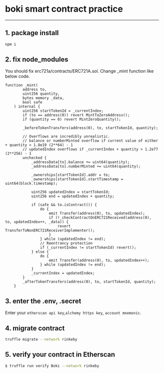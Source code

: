 # boki smart contract practice
-----

## 1. package install
```bash
npm i
```

## 2. fix node_modules
You should fix erc721a/contracts/ERC721A.sol.
Change _mint function like below code.

```solidity
function _mint(
        address to,
        uint256 quantity,
        bytes memory _data,
        bool safe
    ) internal {
        uint256 startTokenId = _currentIndex;
        if (to == address(0)) revert MintToZeroAddress();
        if (quantity == 0) revert MintZeroQuantity();

        _beforeTokenTransfers(address(0), to, startTokenId, quantity);

        // Overflows are incredibly unrealistic.
        // balance or numberMinted overflow if current value of either + quantity > 1.8e19 (2**64) - 1
        // updatedIndex overflows if _currentIndex + quantity > 1.2e77 (2**256) - 1
        unchecked {
            _addressData[to].balance += uint64(quantity);
            _addressData[to].numberMinted += uint64(quantity);

            _ownerships[startTokenId].addr = to;
            _ownerships[startTokenId].startTimestamp = uint64(block.timestamp);

            uint256 updatedIndex = startTokenId;
            uint256 end = updatedIndex + quantity;

            if (safe && to.isContract()) {
                do {
                    emit Transfer(address(0), to, updatedIndex);
                    if (!_checkContractOnERC721Received(address(0), to, updatedIndex++, _data)) {
                        revert TransferToNonERC721ReceiverImplementer();
                    }
                } while (updatedIndex != end);
                // Reentrancy protection
                if (_currentIndex != startTokenId) revert();
            } else {
                do {
                    emit Transfer(address(0), to, updatedIndex++);
                } while (updatedIndex != end);
            }
            _currentIndex = updatedIndex;
        }
        _afterTokenTransfers(address(0), to, startTokenId, quantity);
    }
```
## 3. enter the .env, .secret
Enter your `etherscan api key`,`alchemy https key`, `account mnemonic`. 

## 4. migrate contract

```bash
truffle migrate --network rinkeby
```

## 5. verify your contract in Etherscan

```bash
$ truffle run verify Boki --network rinkeby
```
